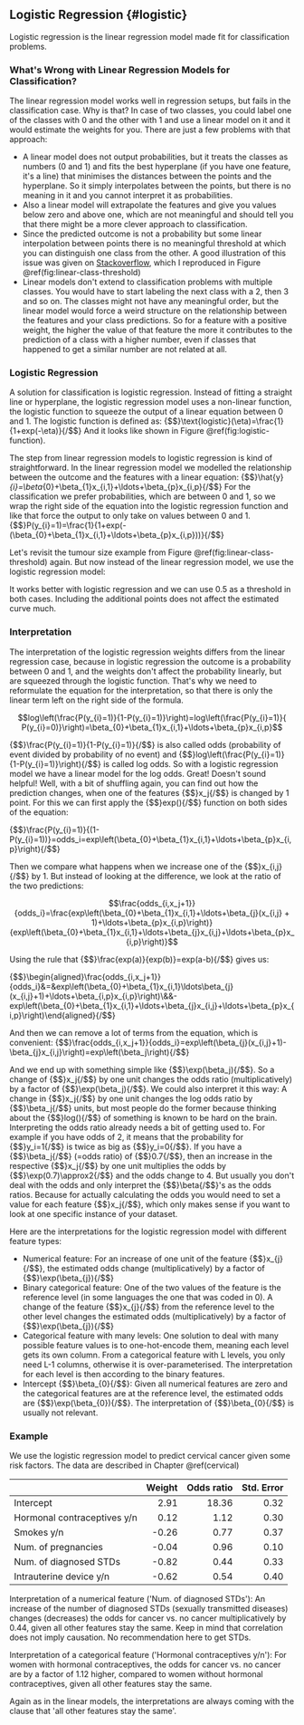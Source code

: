 


## Logistic Regression {#logistic}
Logistic regression is the linear regression model made fit for classification problems.

### What's Wrong with Linear Regression Models for Classification?
The  linear regression model works well in regression setups, but fails in the classification case.
Why is that?
In case of two classes, you could label one of the classes with 0 and the other with 1 and use a linear model on it and it would estimate the weights for you.
There are just a few problems with that approach:

- A linear model does not output probabilities, but it treats the classes as numbers (0 and 1) and fits the best hyperplane (if you have one feature, it's a line) that minimises the distances between the points and the hyperplane.
So it simply interpolates between the points, but there is no meaning in it and you cannot interpret it as probabilities.
- Also a linear model will extrapolate the features and give you values below zero and above one, which are not meaningful and should tell you that there might be a more clever approach to classification.
- Since the predicted outcome is not a probability but some linear interpolation between points there is no meaningful threshold at which you can distinguish one class from the other.
A good illustration of this issue was given on [Stackoverflow](https://stats.stackexchange.com/questions/22381/why-not-approach-classification-through-regression), which I reproduced in Figure \@ref(fig:linear-class-threshold)
- Linear models don't extend to classification problems with multiple classes.
You would have to start labeling the next class with a 2, then 3 and so on.
The classes might not have any meaningful order, but the linear model would force a weird structure on the relationship between the features and your class predictions.
So for a feature with a positive weight, the higher the value of that feature the more it contributes to the prediction of a class with a higher number, even if classes that happened to get a similar number are not related at all.




### Logistic Regression
A solution for classification is logistic regression.
Instead of fitting a straight line or hyperplane, the logistic regression model uses a non-linear function, the logistic function to squeeze the output of a linear equation between 0 and 1.
The logistic function is defined as:
{$$}\text{logistic}(\eta)=\frac{1}{1+exp(-\eta)}{/$$}
And it looks like shown in Figure \@ref(fig:logistic-function).

The step from linear regression models to logistic regression is kind of straightforward. In the linear regression model we modelled the relationship between the outcome and the features with a linear equation:
{$$}\hat{y}_{i}=\beta_{0}+\beta_{1}x_{i,1}+\ldots+\beta_{p}x_{i,p}{/$$}
For the classification we prefer probabilities, which are between 0 and 1, so we wrap the right side of the equation into the logistic regression function and like that force the output to only take on values between 0 and 1.
{$$}P(y_{i}=1)=\frac{1}{1+exp(-(\beta_{0}+\beta_{1}x_{i,1}+\ldots+\beta_{p}x_{i,p}))}{/$$}

Let's revisit the tumour size example from Figure \@ref(fig:linear-class-threshold) again.
But now instead of the linear regression model, we use the logistic regression model:

It works better with logistic regression and we can use 0.5 as a threshold in both cases. Including the additional points does not affect the estimated curve much.

### Interpretation
The interpretation of the logistic regression weights differs from the linear regression case, because in logistic regression the outcome is a probability between 0 and 1, and the weights don't affect the probability linearly, but are squeezed through the logistic function.
That's why we need to reformulate the equation for the interpretation, so that there is only the linear term left on the right side of the formula.

$$log\left(\frac{P(y_{i}=1)}{1-P(y_{i}=1)}\right)=log\left(\frac{P(y_{i}=1)}{ P(y_{i}=0)}\right)=\beta_{0}+\beta_{1}x_{i,1}+\ldots+\beta_{p}x_{i,p}$$

{$$}\frac{P(y_{i}=1)}{1-P(y_{i}=1)}{/$$} is also called odds (probability of event divided by probability of no event) and {$$}log\left(\frac{P(y_{i}=1)}{1-P(y_{i}=1)}\right){/$$} is called log odds.
So with a logistic regression model we have a linear model for the log odds.
Great!
Doesn't sound helpful!
Well, with a bit of shuffling again, you can find out how the prediction changes, when one of the features {$$}x_j{/$$} is changed by 1 point.
For this we can first apply the {$$}exp(){/$$} function on both sides of the equation:

{$$}\frac{P(y_{i}=1)}{(1-P(y_{i}=1))}=odds_i=exp\left(\beta_{0}+\beta_{1}x_{i,1}+\ldots+\beta_{p}x_{i,p}\right){/$$}

Then we compare what happens when we increase one of the {$$}x_{i,j}{/$$} by 1.
But instead of looking at the difference, we look at the ratio of the two predictions:

$$\frac{odds_{i,x_j+1}}{odds_i}=\frac{exp\left(\beta_{0}+\beta_{1}x_{i,1}+\ldots+\beta_{j}(x_{i,j} + 1)+\ldots+\beta_{p}x_{i,p}\right)}{exp\left(\beta_{0}+\beta_{1}x_{i,1}+\ldots+\beta_{j}x_{i,j}+\ldots+\beta_{p}x_{i,p}\right)}$$

Using the rule that {$$}\frac{exp(a)}{exp(b)}=exp(a-b){/$$} gives us:

{$$}\begin{aligned}\frac{odds_{i,x_j+1}}{odds_i}&=&exp\left(\beta_{0}+\beta_{1}x_{i,1}\ldots\beta_{j}(x_{i,j}+1)+\ldots+\beta_{i,p}x_{i,p}\right)\\&&-exp\left(\beta_{0}+\beta_{1}x_{i,1}+\ldots+\beta_{j}x_{i,j}+\ldots+\beta_{p}x_{i,p}\right)\end{aligned}{/$$}

And then we can remove a lot of terms from the equation, which is convenient:
{$$}\frac{odds_{i,x_j+1}}{odds_i}=exp\left(\beta_{j}(x_{i,j}+1)-\beta_{j}x_{i,j}\right)=exp\left(\beta_j\right){/$$}

And we end up with something simple like {$$}\exp(\beta_j){/$$}.
So a change of {$$}x_j{/$$} by one unit changes the odds ratio (multiplicatively) by a factor of {$$}\exp(\beta_j){/$$}.
We could also interpret it this way:
A change in {$$}x_j{/$$} by one unit changes the log odds ratio by {$$}\beta_j{/$$} units, but most people do the former because thinking about the {$$}log(){/$$} of something is known to be hard on the brain.
Interpreting the odds ratio already needs a bit of getting used to.
For example if you have odds of 2, it means that the probability for {$$}y_i=1{/$$} is twice as big as {$$}y_i=0{/$$}.
If you have a {$$}\beta_j{/$$} (=odds ratio) of {$$}0.7{/$$}, then an increase in the respective {$$}x_j{/$$} by one unit multiplies the odds by {$$}\exp(0.7)\approx2{/$$} and the odds change to 4.
But usually you don't deal with the odds and only interpret the {$$}\beta{/$$}'s as the odds ratios.
Because for actually calculating the odds you would need to set a value for each feature {$$}x_j{/$$}, which only makes sense if you want to look at one specific instance of your dataset.

Here are the interpretations for the logistic regression model with different feature types:

- Numerical feature: For an increase of one unit of the feature {$$}x_{j}{/$$}, the estimated odds change (multiplicatively) by a factor of {$$}\exp(\beta_{j}){/$$}
- Binary categorical feature: One of the two values of the feature is the reference level (in some languages the one that was coded in 0).
A change of the feature {$$}x_{j}{/$$} from the reference level to the other level changes the estimated odds (multiplicatively) by a factor of {$$}\exp(\beta_{j}){/$$}
- Categorical feature with many levels: One solution to deal with many possible feature values is to one-hot-encode them, meaning each level gets its own column.
From a categorical feature with L levels, you only need L-1 columns, otherwise it is over-parameterised. The interpretation for each level is then according to the binary features.
- Intercept {$$}\beta_{0}{/$$}: Given all numerical features are zero and the categorical features are at the reference level, the estimated odds are {$$}\exp(\beta_{0}){/$$}.
The interpretation of {$$}\beta_{0}{/$$} is usually not relevant.

### Example
We use the logistic regression model to predict cervical cancer given some risk factors.
The data are described in Chapter \@ref(cervical)

|                            | Weight| Odds ratio| Std. Error|
|:---------------------------|------:|----------:|----------:|
|Intercept                   |   2.91|      18.36|       0.32|
|Hormonal contraceptives y/n |   0.12|       1.12|       0.30|
|Smokes y/n                  |  -0.26|       0.77|       0.37|
|Num. of pregnancies         |  -0.04|       0.96|       0.10|
|Num. of diagnosed STDs      |  -0.82|       0.44|       0.33|
|Intrauterine device y/n     |  -0.62|       0.54|       0.40|

Interpretation of a numerical feature ('Num. of diagnosed STDs'):
An increase of the number of diagnosed STDs (sexually transmitted diseases) changes (decreases) the odds for cancer vs. no cancer multiplicatively by 0.44, given all other features stay the same.
Keep in mind that correlation does not imply causation.
No recommendation here to get STDs.

Interpretation of a categorical feature ('Hormonal contraceptives y/n'):
For women with hormonal contraceptives, the odds for cancer vs. no cancer are by a factor of 1.12 higher, compared to women without hormonal contraceptives, given all other features stay the same.

Again as in the linear models, the interpretations are always coming with the clause that 'all other features stay the same'.
